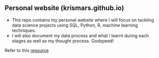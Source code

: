 ## Personal website (krismars.github.io)
- This repo contains my personal website where I will focus on tackling data science projects using SQL, Python, R, machine learning techniques. 
- I will also document my data process and what I learnt during each stages as well as my thought process. Godspeed!

Refer to this [resource](https://mastermindlab.github.io/data-science/)
